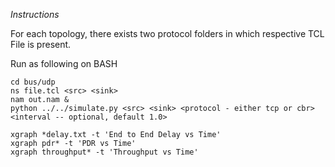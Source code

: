 *Instructions* 

For each topology, there exists two protocol folders in which respective TCL File is present.

Run as following on BASH
```
cd bus/udp
ns file.tcl <src> <sink>
nam out.nam &
python ../../simulate.py <src> <sink> <protocol - either tcp or cbr> <interval -- optional, default 1.0>

xgraph *delay.txt -t 'End to End Delay vs Time'
xgraph pdr* -t 'PDR vs Time'
xgraph throughput* -t 'Throughput vs Time'

```